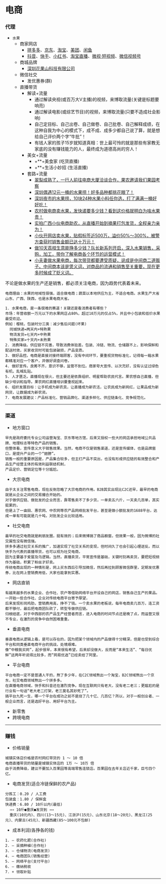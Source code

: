 # 电商

### 代理

- `水果`
  - 商家网店
    - [拼多多](https://www.pinduoduo.com)、[京东](https://lai.jd.com)、[淘宝](https://ishop.taobao.com)、[美团](https://e.meituan.com)、[闲鱼](https://www.goofish.com)
    - [抖音](https://fxg.jinritemai.com)、[快手](https://www.kwaixiaodian.com)、[小红书](https://ec.xiaohongshu.com)、[淘宝直播](https://taolive.taobao.com)、[微视·短视频](https://weishi.qq.com)、[微信视频号](https://channels.weixin.qq.com)
  - 商城品牌
    - [深圳花果山科技有限公司](http://www.huaguoshan.com)
  - 微信社交
    - 发优惠券(群)
  - 直播带货
    - 解读+流量
      - 通过解读央视(或百万大V主播)的视频，来博取流量(关键是标题要响亮)
      - 通过解读电影(或综艺节目)的视频，来博取流量(只要不造成社会影响)
      - 自己定目标、自己出卷、自己做卷、自己批卷、自己解释成绩，在这种自我为中心的模式下，成不成、成多少都自己说了算，就是想给自己评价两个字“牛批”！
      - 有钱人家的孩子15岁就知道真相：世上最可怜的就是那些有家教无家底的没有赚钱能力的人，最终成为道德高尚的穷人！
    - 美女+流量
      - +**+美食家 (吃货直播)
      - +**+生活小妙招 (生活直播)
    - 套路+流量
      - [翠梨成熟了，一行人前往电商大厦洽谈合作，果农邀请我们果园考察](https://pan.baidu.com/s/1ZG6WQeo6Ir0xkz_kQ4huJg?pwd=hzi5)
      - [深圳偶遇12元一桶的水果捞！好多品种都挑花眼了！](https://pan.baidu.com/s/1FILdc80mMOIO5mn-DuFlRw?pwd=z46a)
      - [深圳夜市的水果捞，10块24种水果小料任你选，打了满满一桶好好吃！](https://pan.baidu.com/s/1w1pFC--tXIHD6u7-AfgnLA?pwd=wens)
      - [农村做电商卖水果，发快递要多少钱？看到这价格就明白为啥水果贵！](https://pan.baidu.com/s/1w1pFC--tXIHD6u7-AfgnLA?pwd=wens)
      - [实拍广西小伙电商助农，从直播开始到摘果打包发货，全程亲力亲为！](https://pan.baidu.com/s/1w1pFC--tXIHD6u7-AfgnLA?pwd=wens)
      - [小伙开网店卖水果，贴假标签近500万，溢价50%～300%，被警方查获时销售金额已达十万元！](https://pan.baidu.com/s/1w1pFC--tXIHD6u7-AfgnLA?pwd=wens)
      - [做10天荔枝生意能挣多少钱？队长新系列开启，深入水果销售，采购，加工，带你了解电商各个环节的运营模式！](https://pan.baidu.com/s/1w1pFC--tXIHD6u7-AfgnLA?pwd=wens)
      - [小夫妻做水果电商，每次带货都要遭受质疑，说成是中间商二道贩子。中间商本该是煲义词，对商品的流通和销售至关重要，现在更多时候成了贬义词。](https://pan.baidu.com/s/1w1pFC--tXIHD6u7-AfgnLA?pwd=wens)


不论是做水果的生产还是销售，都必须关注电商，因为趋势代表着未来。<br>
~~~
电商理由：水果的地域性很强，适合做电商；蔬菜以本地供应为主，不适合电商。水果生产大省山东、广西、陕西，也是水果电商大省。
~~~
~~~
1. 水果电商，是一条很难的赛道！关键还是看消费者有哪些？
市场：年营收额一万元以下的水果网店占80%，超过10万元的仅占5%，并且中小包装和低价水果最受欢迎。
例如：樱桃，包装时分三类：减少售后问题(坏果)
  同城快递=两天内+特熟果
  物流发货=七天内+中熟果
  特殊买家=十天内+未熟果
2. 消费降级。供应链不完善，导致消费体验差。包装、冷链、物流、仓储跟不上，影响保鲜和配送时效，买家收货时可能包装破损，产品变质。
3. 做好品控。电商是直接对接终端顾客，没有中间环节，要重视货物标准化，记得每一箱水果都精准对应一个客户，并做好调查问卷。
4. 做好宣传。良莠不齐，意识不够，监管不到位。商家夸大宣传、以次充好，没有认证过绿色有机，乱喊乱贴。
5. 人才匮乏。直播现在很火，但主要还是依靠组织、明星帮助农民代言。果农想自己直播，但缺少培训和指导。果农网红直播培训要重视起来。
6. 组织发展目标：让手机成为新农具，让直播成为新农活，让农民成为新网红，让果品成为新网货，让数据成为新农资。
7. 电商发展建议：产品标准化、营销品牌化、渠道多样化、供应链条化、竞争规范化。
~~~

---

### 渠道

* 地方窗口
~~~
早先是政府委托专业公司运营淘宝、京东等地方馆，后来又授权一些大的网店承担地域公共品牌、地理标志等特色产品的销售，
但整体看，宣传意义大于销售效果。当然，电商不仅是销售渠道，还是宣传媒体，也是品牌窗口，是提升产业的一个“翅膀”。
销售一般的重要原因是，产品集合较多，但主打产品不突出，也没有形成供应链的有效整合和产品生产经营主体的有效利益联结机制，
产品定价、营销定位等十分尴尬。
~~~
* 大宗电商
~~~
由于太关注零售电商，现在反倒忽略了大宗电商的作用。B2B其实出现比C2C还早，最早的电商就是从企业之间的交易撮合开始的。
对于做供应链、做批发的企业而言，靠零售卖不了多少货，一单卖五六斤，一天卖几百单，其实挺累的，
但是上了一亩田、惠农网、中农网等农产品网络批发平台，甚至是做小额批发的1688平台，达成一单有可能就是几十吨，对批发企业比较适用。
~~~
* 社交电商
~~~
最早的社交电商就是刷朋友圈，挺有效的；后来微博搞了商品橱窗，但效果一般，因为微博的社交属性没有微信强。
拼多多通过社交关系的推广，加速实现了社交关系的变现，但时间久了也会引起心理逆反。而以快手为代表的直播带货，也可以视为社交电商，
因为主要基于爱屋及乌逻辑。当然，直播卖货，平常宣传是基础，关键时刻再卖货，要把短视频作为基础，积累了粉丝才好卖。
传统电商出现的一种情形是，网上买东西后引导加微信，然后再拉到顾客微信群里，定期发优惠券，比在网上营销费用低，大家也能拿到实惠。
~~~
* 网店直销
~~~
有越来越多的水果企业、合作社、农户等借助网络平台开设自己的网店，销售自己生产的果品。一开始一些合作社、企业对传统电商平台寄予厚望，
后来发现形同鸡肋，营销费用高，挣不了钱。一个卖水果的老板说，每年电商卖几百万，连工资都不够付，最后把电商团队砍了，转型专做供应链。
归根结底，对于中西部的农产品生产经营者而言，进入电商的时间节点还是晚了点，而运营又很不专业，在激烈的竞争中自然困难重重。
~~~
* 垂直电商
~~~
垂直电商从逻辑上看，是可以存在的，因为把某个领域内的产品做得十分精深，但是也受到综合平台和同类垂直电商平台的挑战，处境艰难。
像“中粮我买网”，起步很早，本来很有希望，后来却没做大，反而是“本来生活”、“每日优鲜”这两年听说得比较多，而“网易优选”已经卖给了阿里。
~~~
* 平台电商
~~~
平台电商一定不是普通人干的，熬了多少年，在C2C领域熬出一个淘宝，B2C领域熬出一个京东，社交电商领域熬出一个拼多多。
在直播电商领域，快手和抖音还在激烈竞争。现在互联网只有老大，没有老二老三；更尴尬的是行业有一句话“老大老二打架，老三莫名其妙死了”。
搞平台九死一生，哪一个平台在成功之前不是烧了几十亿、几百亿？所以，对于一般创业者、一般企业而言，还是选好平台、用好平台为主。
~~~
* 新零售
* 跨境电商

---

### 赚钱

* 价格销量
~~~
城镇实体店价格是农村网红带货的 1 ～ 10 倍
电商直播带货的销量是城镇实体店的 1万 ～ 10万 倍
由于消费降级，建议不要加入百果园等高端零售连锁店。百果园在去年关店近千家，巨亏四个亿。
~~~
* 电商发货(适合冷链保鲜的农产品)
~~~
分拣工：0.20 / 人工费
包装盒：1.80 / 保鲜盒
快递费：6.80 / 10斤以内(最低)
  →→ 10斤●重庆●发货到 →→
  重庆(10元内)、四川(13～15元)、江浙沪(15元)、山东北京(18～20元)、黑龙江(25元)、内蒙古(45元)、新疆西藏(85～100元不包邮)
~~~
* 成本利润(各挣各的钱)
~~~
1. ― 农药化肥(合作社)
2. ― 采摘种植(合作社)
3. ― 仓储物流(电商发货)
4. ― 电商团队(销售经营)
5. ― 网络平台(支付平台)
6. ― 缴纳税收
7. + 领取补贴
~~~

---

